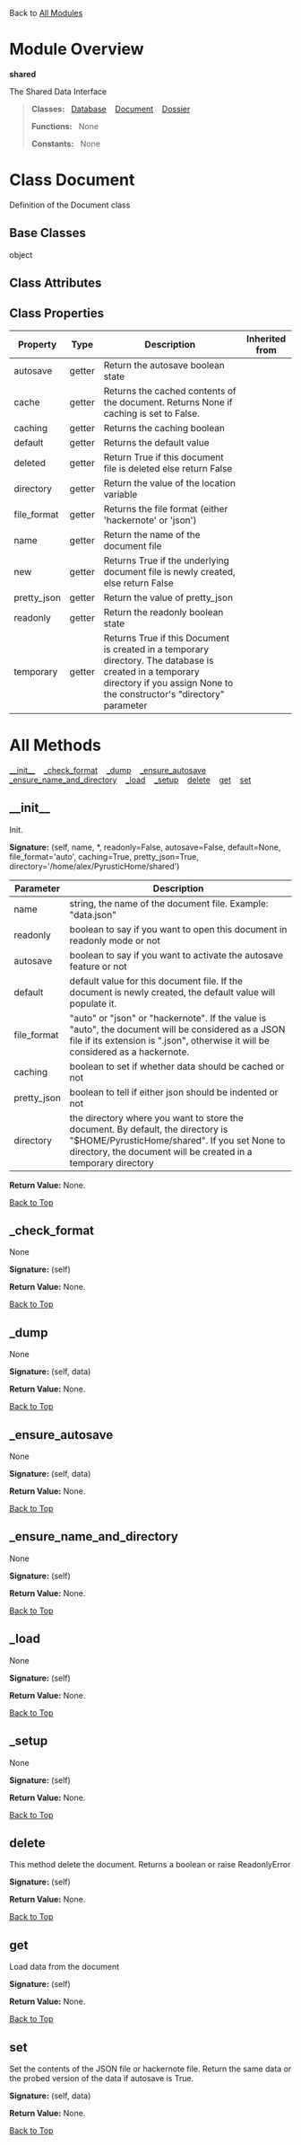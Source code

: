 Back to [All Modules](https://github.com/pyrustic/shared/blob/master/docs/modules/README.md#readme)

# Module Overview

**shared**
 
The Shared Data Interface

> **Classes:** &nbsp; [Database](https://github.com/pyrustic/shared/blob/master/docs/modules/content/shared/content/classes/Database.md#class-database) &nbsp;&nbsp; [Document](https://github.com/pyrustic/shared/blob/master/docs/modules/content/shared/content/classes/Document.md#class-document) &nbsp;&nbsp; [Dossier](https://github.com/pyrustic/shared/blob/master/docs/modules/content/shared/content/classes/Dossier.md#class-dossier)
>
> **Functions:** &nbsp; None
>
> **Constants:** &nbsp; None

# Class Document
Definition of the Document class

## Base Classes
object

## Class Attributes


## Class Properties
|Property|Type|Description|Inherited from|
|---|---|---|---|
|autosave|getter|Return the autosave boolean state||
|cache|getter|Returns the cached contents of the document. Returns None if caching is set to False.||
|caching|getter|Returns the caching boolean||
|default|getter|Returns the default value||
|deleted|getter|Return True if this document file is deleted else return False||
|directory|getter|Return the value of the location variable||
|file_format|getter|Returns the file format (either 'hackernote' or 'json')||
|name|getter|Return the name of the document file||
|new|getter|Returns True if the underlying document file is newly created, else return False||
|pretty_json|getter|Return the value of pretty_json||
|readonly|getter|Return the readonly boolean state||
|temporary|getter|Returns True if this Document is created in a temporary directory. The database is created in a temporary directory if you  assign None to the constructor's "directory" parameter||



# All Methods
[\_\_init\_\_](#__init__) &nbsp;&nbsp; [\_check\_format](#_check_format) &nbsp;&nbsp; [\_dump](#_dump) &nbsp;&nbsp; [\_ensure\_autosave](#_ensure_autosave) &nbsp;&nbsp; [\_ensure\_name\_and\_directory](#_ensure_name_and_directory) &nbsp;&nbsp; [\_load](#_load) &nbsp;&nbsp; [\_setup](#_setup) &nbsp;&nbsp; [delete](#delete) &nbsp;&nbsp; [get](#get) &nbsp;&nbsp; [set](#set)

## \_\_init\_\_
Init.




**Signature:** (self, name, \*, readonly=False, autosave=False, default=None, file\_format='auto', caching=True, pretty\_json=True, directory='/home/alex/PyrusticHome/shared')

|Parameter|Description|
|---|---|
|name|string, the name of the document file. Example: "data.json"|
|readonly|boolean to say if you want to open this document in readonly mode or not|
|autosave|boolean to say if you want to activate the autosave feature or not|
|default|default value for this document file. If the document is newly created, the default value will populate it.|
|file\_format|"auto" or "json" or "hackernote". If the value is "auto", the document will be considered as a JSON file if its extension is ".json", otherwise it will be considered as a hackernote.|
|caching|boolean to set if whether data should be cached or not|
|pretty\_json|boolean to tell if either json should be indented or not|
|directory|the directory where you want to store the document. By default, the directory is "$HOME/PyrusticHome/shared". If you set None to directory, the document will be created in a temporary directory|





**Return Value:** None.

[Back to Top](#module-overview)


## \_check\_format
None



**Signature:** (self)





**Return Value:** None.

[Back to Top](#module-overview)


## \_dump
None



**Signature:** (self, data)





**Return Value:** None.

[Back to Top](#module-overview)


## \_ensure\_autosave
None



**Signature:** (self, data)





**Return Value:** None.

[Back to Top](#module-overview)


## \_ensure\_name\_and\_directory
None



**Signature:** (self)





**Return Value:** None.

[Back to Top](#module-overview)


## \_load
None



**Signature:** (self)





**Return Value:** None.

[Back to Top](#module-overview)


## \_setup
None



**Signature:** (self)





**Return Value:** None.

[Back to Top](#module-overview)


## delete
This method delete the document.
Returns a boolean or raise ReadonlyError



**Signature:** (self)





**Return Value:** None.

[Back to Top](#module-overview)


## get
Load data from the document



**Signature:** (self)





**Return Value:** None.

[Back to Top](#module-overview)


## set
Set the contents of the JSON file or hackernote file.
Return the same data or the probed version of the data if autosave is True.



**Signature:** (self, data)





**Return Value:** None.

[Back to Top](#module-overview)



